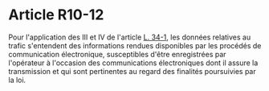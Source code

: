 # Article R10-12

Pour l'application des III et IV de l'article [L. 34-1][1], les données relatives au trafic s'entendent des informations rendues disponibles par les procédés de communication électronique, susceptibles d'être enregistrées par l'opérateur à l'occasion des communications électroniques dont il assure la transmission et qui sont pertinentes au regard des finalités poursuivies par la loi.

 [1]: /affichCodeArticle.do?cidTexte=LEGITEXT000006070987&idArticle=LEGIARTI000006465770&dateTexte=&categorieLien=cid